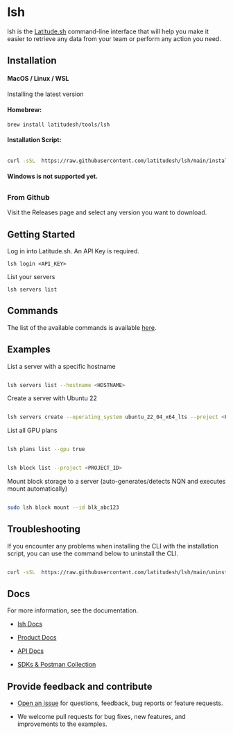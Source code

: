 
# lsh

  

lsh is the [Latitude.sh](http://latitude.sh/) command-line interface that will help you make it easier to retrieve any data from your team or perform any action you need.

  

## [](https://dash.readme.com/project/control/v2023-06-01/docs/overview)Installation

  

#### MacOS / Linux / WSL

Installing the latest version

#### Homebrew:

```
brew install latitudesh/tools/lsh
```

#### Installation Script:

```bash

curl -sSL  https://raw.githubusercontent.com/latitudesh/lsh/main/install.sh | bash

```


#### Windows is not supported yet.

##

### From Github

  

Visit the Releases page and select any version you want to download.

  
  

## [](https://docs.latitude.sh/docs/getting-started)Getting Started

  

Log in into Latitude.sh. An API Key is required.

  

`lsh login <API_KEY>`

  

List your servers

  

`lsh servers list`

  

## [](https://docs.latitude.sh/docs/commands) Commands

  

The list of the available commands is available [here](https://www.latitude.sh/docs/cli/commands).

  
  

## [](https://docs.latitude.sh/docs/examples-1) Examples

  

List a server with a specific hostname

```bash

lsh servers list --hostname <HOSTNAME>

```

Create a server with Ubuntu 22 

```bash

lsh servers create --operating_system ubuntu_22_04_x64_lts --project <PROJECT_ID_OR_SLUG> --site <LOCATION> --hostname <HOSTNAME> --plan <PLAN>

```
  
List all GPU plans

```bash

lsh plans list --gpu true

```

```bash

lsh block list --project <PROJECT_ID>

```

Mount block storage to a server (auto-generates/detects NQN and executes mount automatically)

```bash

sudo lsh block mount --id blk_abc123

```


## Troubleshooting
If you encounter any problems when installing the CLI with the installation script, you can use the command below to uninstall the CLI.

```bash

curl -sSL  https://raw.githubusercontent.com/latitudesh/lsh/main/uninstall.sh | bash

```

## Docs

  

For more information, see the documentation.

- [lsh Docs](https://www.latitude.sh/docs/cli)

- [Product Docs](https://www.latitude.sh/docs)

- [API Docs](https://docs.latitude.sh/reference)

- [SDKs & Postman Collection](https://docs.latitude.sh/reference/client-libraries)

  

## Provide feedback and contribute

  

- [Open an issue](https://github.com/latitudesh/lsh/issues?q=is%3Aissue+is%3Aopen+sort%3Aupdated-desc) for questions, feedback, bug reports or feature requests.

- We welcome pull requests for bug fixes, new features, and improvements to the examples.
